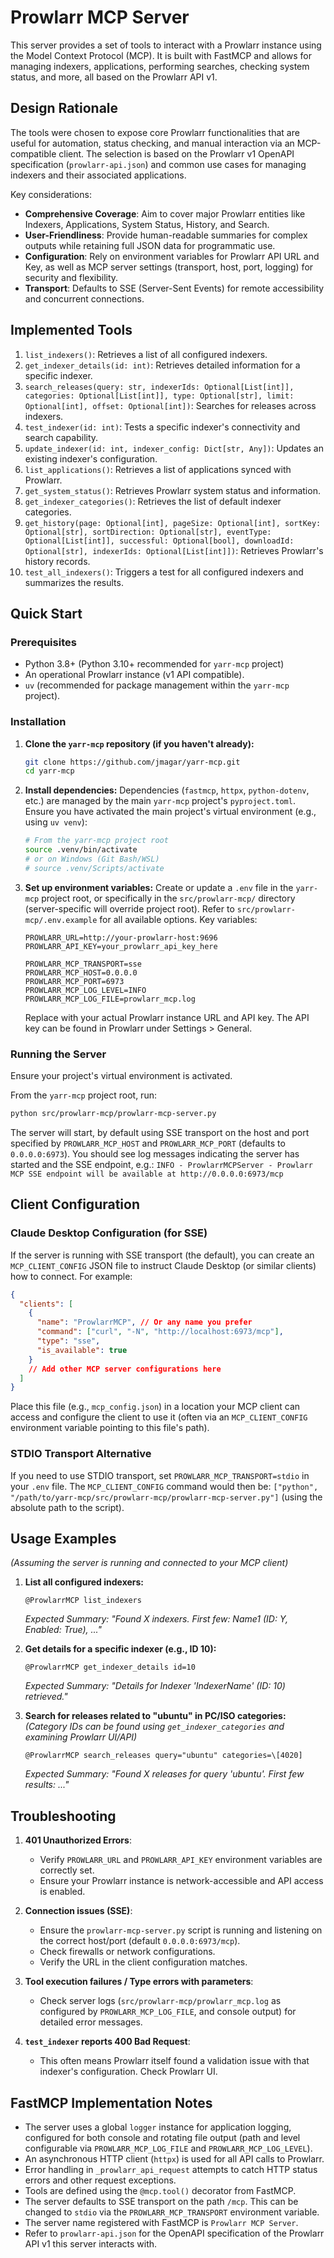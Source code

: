 # Prowlarr MCP Server

This server provides a set of tools to interact with a Prowlarr instance using the Model Context Protocol (MCP). It is built with FastMCP and allows for managing indexers, applications, performing searches, checking system status, and more, all based on the Prowlarr API v1.

## Design Rationale

The tools were chosen to expose core Prowlarr functionalities that are useful for automation, status checking, and manual interaction via an MCP-compatible client. The selection is based on the Prowlarr v1 OpenAPI specification (`prowlarr-api.json`) and common use cases for managing indexers and their associated applications.

Key considerations:
- **Comprehensive Coverage**: Aim to cover major Prowlarr entities like Indexers, Applications, System Status, History, and Search.
- **User-Friendliness**: Provide human-readable summaries for complex outputs while retaining full JSON data for programmatic use.
- **Configuration**: Rely on environment variables for Prowlarr API URL and Key, as well as MCP server settings (transport, host, port, logging) for security and flexibility.
- **Transport**: Defaults to SSE (Server-Sent Events) for remote accessibility and concurrent connections.

## Implemented Tools

1.  `list_indexers()`: Retrieves a list of all configured indexers.
2.  `get_indexer_details(id: int)`: Retrieves detailed information for a specific indexer.
3.  `search_releases(query: str, indexerIds: Optional[List[int]], categories: Optional[List[int]], type: Optional[str], limit: Optional[int], offset: Optional[int])`: Searches for releases across indexers.
4.  `test_indexer(id: int)`: Tests a specific indexer's connectivity and search capability.
5.  `update_indexer(id: int, indexer_config: Dict[str, Any])`: Updates an existing indexer's configuration.
6.  `list_applications()`: Retrieves a list of applications synced with Prowlarr.
7.  `get_system_status()`: Retrieves Prowlarr system status and information.
8.  `get_indexer_categories()`: Retrieves the list of default indexer categories.
9.  `get_history(page: Optional[int], pageSize: Optional[int], sortKey: Optional[str], sortDirection: Optional[str], eventType: Optional[List[int]], successful: Optional[bool], downloadId: Optional[str], indexerIds: Optional[List[int]])`: Retrieves Prowlarr's history records.
10. `test_all_indexers()`: Triggers a test for all configured indexers and summarizes the results.

## Quick Start

### Prerequisites
- Python 3.8+ (Python 3.10+ recommended for `yarr-mcp` project)
- An operational Prowlarr instance (v1 API compatible).
- `uv` (recommended for package management within the `yarr-mcp` project).

### Installation

1.  **Clone the `yarr-mcp` repository (if you haven't already):**
    ```bash
    git clone https://github.com/jmagar/yarr-mcp.git
    cd yarr-mcp
    ```

2.  **Install dependencies:**
    Dependencies (`fastmcp`, `httpx`, `python-dotenv`, etc.) are managed by the main `yarr-mcp` project's `pyproject.toml`.
    Ensure you have activated the main project's virtual environment (e.g., using `uv venv`):
    ```bash
    # From the yarr-mcp project root
    source .venv/bin/activate 
    # or on Windows (Git Bash/WSL)
    # source .venv/Scripts/activate
    ```

3.  **Set up environment variables:**
    Create or update a `.env` file in the `yarr-mcp` project root, or specifically in the `src/prowlarr-mcp/` directory (server-specific will override project root).
    Refer to `src/prowlarr-mcp/.env.example` for all available options. Key variables:

    ```env
    PROWLARR_URL=http://your-prowlarr-host:9696
    PROWLARR_API_KEY=your_prowlarr_api_key_here
    
    PROWLARR_MCP_TRANSPORT=sse
    PROWLARR_MCP_HOST=0.0.0.0
    PROWLARR_MCP_PORT=6973
    PROWLARR_MCP_LOG_LEVEL=INFO
    PROWLARR_MCP_LOG_FILE=prowlarr_mcp.log 
    ```
    Replace with your actual Prowlarr instance URL and API key. The API key can be found in Prowlarr under Settings > General.

### Running the Server

Ensure your project's virtual environment is activated.

From the `yarr-mcp` project root, run:
```bash
python src/prowlarr-mcp/prowlarr-mcp-server.py
```
The server will start, by default using SSE transport on the host and port specified by `PROWLARR_MCP_HOST` and `PROWLARR_MCP_PORT` (defaults to `0.0.0.0:6973`). You should see log messages indicating the server has started and the SSE endpoint, e.g.:
`INFO - ProwlarrMCPServer - Prowlarr MCP SSE endpoint will be available at http://0.0.0.0:6973/mcp`

## Client Configuration

### Claude Desktop Configuration (for SSE)

If the server is running with SSE transport (the default), you can create an `MCP_CLIENT_CONFIG` JSON file to instruct Claude Desktop (or similar clients) how to connect. For example:

```json
{
  "clients": [
    {
      "name": "ProwlarrMCP", // Or any name you prefer
      "command": ["curl", "-N", "http://localhost:6973/mcp"],
      "type": "sse",
      "is_available": true
    }
    // Add other MCP server configurations here
  ]
}
```
Place this file (e.g., `mcp_config.json`) in a location your MCP client can access and configure the client to use it (often via an `MCP_CLIENT_CONFIG` environment variable pointing to this file's path).

### STDIO Transport Alternative

If you need to use STDIO transport, set `PROWLARR_MCP_TRANSPORT=stdio` in your `.env` file. The `MCP_CLIENT_CONFIG` command would then be:
`["python", "/path/to/yarr-mcp/src/prowlarr-mcp/prowlarr-mcp-server.py"]` (using the absolute path to the script).

## Usage Examples

*(Assuming the server is running and connected to your MCP client)*

1.  **List all configured indexers:**
    ```
    @ProwlarrMCP list_indexers
    ```
    *Expected Summary: "Found X indexers. First few: Name1 (ID: Y, Enabled: True), ..."*

2.  **Get details for a specific indexer (e.g., ID 10):**
    ```
    @ProwlarrMCP get_indexer_details id=10
    ```
    *Expected Summary: "Details for Indexer 'IndexerName' (ID: 10) retrieved."*

3.  **Search for releases related to "ubuntu" in PC/ISO categories:**
    *(Category IDs can be found using `get_indexer_categories` and examining Prowlarr UI/API)*
    ```
    @ProwlarrMCP search_releases query="ubuntu" categories=\[4020]
    ```
    *Expected Summary: "Found X releases for query 'ubuntu'. First few results: ..."*

## Troubleshooting

1.  **401 Unauthorized Errors**: 
    *   Verify `PROWLARR_URL` and `PROWLARR_API_KEY` environment variables are correctly set.
    *   Ensure your Prowlarr instance is network-accessible and API access is enabled.

2.  **Connection issues (SSE)**:
    *   Ensure the `prowlarr-mcp-server.py` script is running and listening on the correct host/port (default `0.0.0.0:6973/mcp`).
    *   Check firewalls or network configurations.
    *   Verify the URL in the client configuration matches.

3.  **Tool execution failures / Type errors with parameters**:
    *   Check server logs (`src/prowlarr-mcp/prowlarr_mcp.log` as configured by `PROWLARR_MCP_LOG_FILE`, and console output) for detailed error messages.

4.  **`test_indexer` reports 400 Bad Request**:
    *   This often means Prowlarr itself found a validation issue with that indexer's configuration. Check Prowlarr UI.

## FastMCP Implementation Notes

-   The server uses a global `logger` instance for application logging, configured for both console and rotating file output (path and level configurable via `PROWLARR_MCP_LOG_FILE` and `PROWLARR_MCP_LOG_LEVEL`).
-   An asynchronous HTTP client (`httpx`) is used for all API calls to Prowlarr.
-   Error handling in `_prowlarr_api_request` attempts to catch HTTP status errors and other request exceptions.
-   Tools are defined using the `@mcp.tool()` decorator from FastMCP.
-   The server defaults to SSE transport on the path `/mcp`. This can be changed to `stdio` via the `PROWLARR_MCP_TRANSPORT` environment variable.
-   The server name registered with FastMCP is `Prowlarr MCP Server`.
-   Refer to `prowlarr-api.json` for the OpenAPI specification of the Prowlarr API v1 this server interacts with. 